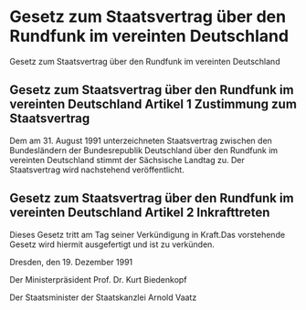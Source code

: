 # Gesetz zum Staatsvertrag über den Rundfunk im vereinten Deutschland

Gesetz zum Staatsvertrag über den Rundfunk im vereinten Deutschland

## Gesetz zum Staatsvertrag über den Rundfunk im vereinten Deutschland Artikel 1  Zustimmung zum Staatsvertrag

Dem am 31. August 1991 unterzeichneten 
        Staatsvertrag zwischen den Bundesländern der Bundesrepublik Deutschland über den Rundfunk im vereinten Deutschland stimmt der Sächsische Landtag zu. Der Staatsvertrag wird nachstehend veröffentlicht.


## Gesetz zum Staatsvertrag über den Rundfunk im vereinten Deutschland Artikel 2  Inkrafttreten

Dieses Gesetz tritt am Tag seiner Verkündigung in Kraft.Das vorstehende Gesetz wird hiermit ausgefertigt und ist zu verkünden.

Dresden, den 19. Dezember 1991

Der Ministerpräsident 
         Prof. Dr. Kurt Biedenkopf

Der Staatsminister der Staatskanzlei 
         Arnold Vaatz

